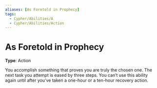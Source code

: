 ```yaml
---
aliases: [As Foretold in Prophecy]
tags:
  - Cypher/Abilities/A
  - Cypher/Abilities/Action
---
```


# As Foretold in Prophecy

**Type**: Action

You accomplish something that proves you are truly the chosen one. The next task you attempt is eased by three steps. You can’t use this ability again until after you’ve taken a one-hour or a ten-hour recovery action.
